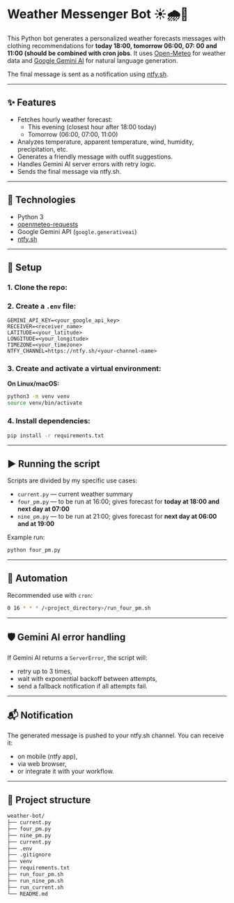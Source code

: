 # Weather Messenger Bot ☀️🌧️🧥

This Python bot generates a personalized weather forecasts messages with clothing recommendations for **today 18:00, tomorrow 06:00, 07: 00 and 11:00 (should be combined with cron jobs**. It uses [Open-Meteo](https://open-meteo.com/) for weather data and [Google Gemini AI](https://ai.google.dev/) for natural language generation.

The final message is sent as a notification using [ntfy.sh](https://ntfy.sh).

---

## ✨ Features

- Fetches hourly weather forecast:
  - This evening (closest hour after 18:00 today)
  - Tomorrow (06:00, 07:00, 11:00)
- Analyzes temperature, apparent temperature, wind, humidity, precipitation, etc.
- Generates a friendly message with outfit suggestions.
- Handles Gemini AI server errors with retry logic.
- Sends the final message via ntfy.sh.

---

## 🧠 Technologies

- Python 3
- [openmeteo-requests](https://pypi.org/project/openmeteo-requests/)
- Google Gemini API (`google.generativeai`)
- [ntfy.sh](https://ntfy.sh)

---

## 🚀 Setup

### 1. Clone the repo:

### 2. Create a `.env` file:

```env
GEMINI_API_KEY=<your_google_api_key>
RECEIVER=<receiver_name>
LATITUDE=<your_latitude>
LONGITUDE=<your_longitude>
TIMEZONE=<your_timezone>
NTFY_CHANNEL=https://ntfy.sh/<your-channel-name>
```

### 3. Create and activate a virtual environment:

**On Linux/macOS:**

```bash
python3 -m venv venv
source venv/bin/activate
```

### 4. Install dependencies:

```bash
pip install -r requirements.txt
```

---

## ▶️ Running the script

Scripts are divided by my specific use cases:

- `current.py` — current weather summary
- `four_pm.py` — to be run at 16:00; gives forecast for **today at 18:00 and next day at 07:00**
- `nine_pm.py` — to be run at 21:00; gives forecast for **next day at 06:00 and at 19:00**

Example run:

```bash
python four_pm.py
```

---

## 📅 Automation

Recommended use with `cron`:

```bash
0 16 * * * /<project_directory>/run_four_pm.sh
```

---

## 🛡️ Gemini AI error handling

If Gemini AI returns a `ServerError`, the script will:
- retry up to 3 times,
- wait with exponential backoff between attempts,
- send a fallback notification if all attempts fail.

---

## 📬 Notification

The generated message is pushed to your ntfy.sh channel. You can receive it:
- on mobile (ntfy app),
- via web browser,
- or integrate it with your workflow.

---

## 📂 Project structure

```bash
weather-bot/
├── current.py
├── four_pm.py
├── nine_pm.py
├── current.py
├── .env
├── .gitignore
├── venv
├── requirements.txt
├── run_four_pm.sh
├── run_nine_pm.sh
├── run_current.sh
└── README.md
```

